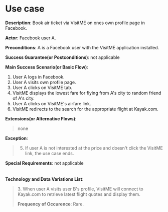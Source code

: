 # Use case #

**Description**: Book air ticket via VisitME on ones own profile page in Facebook.


**Actor**: Facebook user A.


**Preconditions**: A is a Facebook user with the VisitME application installed.


**Success Guarantee(or Postconditions)**: not applicable


**Main Success Scenario(or Basic Flow)**:
  1. User A logs in Facebook.
  1. User A visits own profile page.
  1. User A clicks on VisitME tab.
  1. VisitME displays the lowest fare for flying from A's city to random friend of A's city.
  1. User A clicks on VisitME's airfare link.
  1. VisitME redirects to the search for the appropriate flight at Kayak.com.


**Extensions(or Alternative Flows)**:
> none


**Exception**:
> 5. If user A is not interested at the price and doesn't click the VisitME link, the use case ends.<br></li></ul>


<b>Special Requirements</b>: not applicable<br>
<br>
<br>
<b>Technology and Data Variations List</b>:<br>
<blockquote>3. When user A visits user B's profile, VisitME will connect to Kayak.com to retrieve latest flight quotes and display them.


**Frequency of Occurence**: Rare.